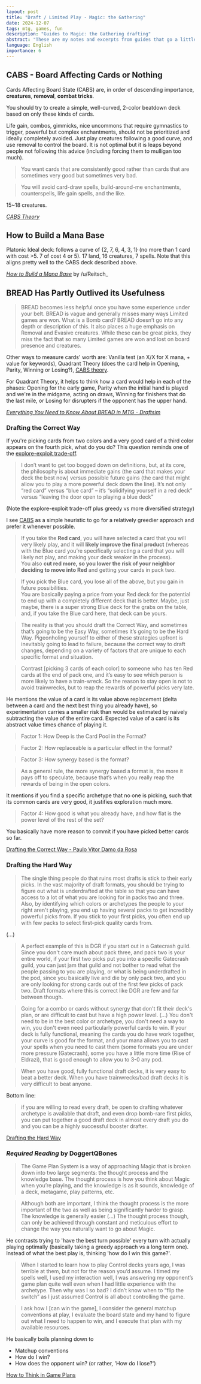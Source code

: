 ```yaml
---
layout: post
title: "Draft / Limited Play - Magic: the Gathering"
date: 2024-12-07
tags: mtg, games, fun
description: "Guides to Magic: the Gathering drafting"
abstract: "These are my notes and excerpts from guides that go a little beyond the classic BREAD advice (which seems to be considered somewhat passé in the current meta)."
language: English
importance: 6
---
```


## CABS - Board Affecting Cards or Nothing

Cards Affecting Board State (CABS) are, in order of descending importance, **creatures**, **removal**, **combat tricks**.

You should try to create a simple, well-curved, 2-color beatdown deck based on only these kinds of cards.

Life gain, combos, gimmicks, nice uncommons that require gymnastics to trigger, powerful but complex enchantments, should not be prioritized and ideally completely avoided. Just play creatures following a good curve, and use removal to control the board. It is not optimal but it is leaps beyond people not following this advice (including forcing them to mulligan too much).

> You want cards that are consistently good rather than cards that are sometimes very good but sometimes very bad.

> You will avoid card-draw spells, build-around-me enchantments, counterspells, life gain spells, and the like.

15\~18 creatures.

_[CABS Theory](https://magic.wizards.com/en/news/feature/cabs-theory-2015-08-19)_

## How to Build a Mana Base

Platonic Ideal deck: follows a curve of {2, 7, 6, 4, 3, 1} (no more than 1 card with cost >5. 7 of cost 4 or 5). 17 land, 16 creatures, 7 spells. Note that this aligns pretty well to the CABS deck described above.

_[How to Build a Mana Base](https://www.reddit.com/r/magicTCG/comments/hdv5jz/limited_how_to_build_the_mana_base/)_ by /u/Reitsch_

## BREAD Has Partly Outlived its Usefulness

> BREAD becomes less helpful once you have some experience under your belt. BREAD is vague and generally misses many ways Limited games are won. What is a Bomb card? BREAD doesn’t go into any depth or description of this. It also places a huge emphasis on Removal and Evasive creatures. While these can be great picks, they miss the fact that so many Limited games are won and lost on board presence and creatures.

Other ways to measure cards' worth are: Vanilla test (an X/X for X mana, + value for keywords), Quadrant Theory (does the card help in Opening, Parity, Winning or Losing?), [CABS theory](#cabs---board-affecting-cards-or-nothing).

For Quadrant Theory, it helps to think how a card would help in each of the phases: Opening for the early game, Parity when the initial hand is played and we're in the midgame, acting on draws, Winning for finishers that do the last mile, or Losing for disrupters if the opponent has the upper hand.

_[Everything You Need to Know About BREAD in MTG - Draftsim](https://draftsim.com/bread-mtg/)_

### Drafting the Correct Way

If you're picking cards from two colors and a very good card of a third color appears on the fourth pick, what do you do? This question reminds one of the [explore-exploit trade-off](/wiki/reinforcement-learning-sutton#multi-armed-bandits).

> I don’t want to get too bogged down on definitions, but, at its core, the philosophy is about immediate gains (the card that makes your deck the best now) versus possible future gains (the card that might allow you to play a more powerful deck down the line). It’s not only “red card” versus “blue card” – it’s “solidifying yourself in a red deck” versus “leaving the door open to playing a blue deck”

(Note the explore-exploit trade-off plus greedy vs more diversified strategy)

I see [CABS](#cabs---board-affecting-cards-or-nothing) as a simple heuristic to go for a relatively greedier approach and prefer it whenever possible.

> If you take the **Red card**, you will have selected a card that you will very likely play, and it will **likely improve the final product** (whereas with the Blue card you’re specifically selecting a card that you will likely not play, and making your deck weaker in the process).<br>You also **cut red more, so you lower the risk of your neighbor deciding to move into Red** and getting your cards in pack two.

> If you pick the Blue card, you lose all of the above, but you gain in future possibilities.<br>You are basically paying a price from your Red deck for the potential to end up with a completely different deck that is better. Maybe, just maybe, there is a super strong Blue deck for the grabs on the table, and, if you take the Blue card here, that deck can be yours.

> The reality is that you should draft the Correct Way, and sometimes that’s going to be the Easy Way, sometimes it’s going to be the Hard Way. Pigeonholing yourself to either of these strategies upfront is inevitably going to lead to failure, because the correct way to draft changes, depending on a variety of factors that are unique to each specific format and situation.

> Contrast \[picking 3 cards of each color] to someone who has ten Red cards at the end of pack one, and it’s easy to see which person is more likely to have a train-wreck. So the reason to stay open is not to avoid trainwrecks, but to reap the rewards of powerful picks very late.

He mentions the value of a card is its value above replacement (delta between a card and the next best thing you already have), so experimentation carries a smaller risk than would be estimated by naively subtracting the value of the entire card. Expected value of a card is its abstract value times chance of playing it.

> Factor 1: How Deep is the Card Pool in the Format?

> Factor 2: How replaceable is a particular effect in the format?

> Factor 3: How synergy based is the format?

> As a general rule, the more synergy based a format is, the more it pays off to speculate, because that’s when you really reap the rewards of being in the open colors.

It mentions if you find a specific archetype that no one is picking, such that its common cards are very good, it justifies exploration much more.

> Factor 4: How good is what you already have, and how flat is the power level of the rest of the set?

You basically have more reason to commit if you have picked better cards so far.

[Drafting the Correct Way - Paulo Vitor Damo da Rosa](https://www.threeforonetrading.com/en/drafting-the-correct-way)


### Drafting the Hard Way

> The single thing people do that ruins most drafts is stick to their early picks. In the vast majority of draft formats, you should be trying to figure out what is underdrafted at the table so that you can have access to a lot of what you are looking for in packs two and three. Also, by identifying which colors or archetypes the people to your right aren't playing, you end up having several packs to get incredibly powerful picks from. If you stick to your first picks, you often end up with few packs to select first-pick quality cards from.

(...)

> A perfect example of this is DGR if you start out in a Gatecrash guild. Since you don't care much about pack three, and pack two is your entire world, if your first two picks put you into a specific Gatecrash guild, you can just jam that guild and not bother to read what the people passing to you are playing, or what is being underdrafted in the pod, since you basically live and die by only pack two, and you are only looking for strong cards out of the first few picks of pack two. Draft formats where this is correct like DGR are few and far between though.

> Going for a combo or cards without synergy that don't fit their deck's plan, or are difficult to cast but have a high power level. (...) You don't need to be in the best color or archetype, you don't need a way to win, you don't even need particularly powerful cards to win. If your deck is fully functional, meaning the cards you do have work together, your curve is good for the format, and your mana allows you to cast your spells when you need to cast them (some formats you are under more pressure (Gatecrash), some you have a little more time (Rise of Eldrazi), that is good enough to allow you to 3-0 any pod.

> When you have good, fully functional draft decks, it is very easy to beat a better deck. When you have trainwrecks/bad draft decks it is very difficult to beat anyone.

Bottom line: 

> if you are willing to read every draft, be open to drafting whatever archetype is available that draft, and even drop bomb-rare first picks, you can put together a good draft deck in almost every draft you do and you can be a highly successful booster drafter.

[Drafting the Hard Way](https://www.channelfireball.com/article/Stark-Reality-Drafting-the-Hard-Way/397b71cd-11d4-4644-9e77-5c08846d30c0/)


### _Required Reading_ by DoggertQBones

> The Game Plan System is a way of approaching Magic that is broken down into two large segments: the thought process and the knowledge base. The thought process is how you think about Magic when you’re playing, and the knowledge is as it sounds, knowledge of a deck, metagame, play patterns, etc.

> Although both are important, I think the thought process is the more important of the two as well as being significantly harder to grasp. The knowledge is generally easier (...) The thought process though, can only be achieved through constant and meticulous effort to change the way you naturally want to go about Magic.

He contrasts trying to 'have the best turn possible' every turn with actually playing optimally (basically taking a greedy approach vs a long term one). Instead of what the best play is, thinking 'how do I win this game?'.

> When I started to learn how to play Control decks years ago, I was terrible at them, but not for the reason you’d assume. I timed my spells well, I used my interaction well, I was answering my opponent’s game plan quite well even when I had little experience with the archetype. Then why was I so bad? I didn’t know when to “flip the switch” as I just assumed Control is all about controlling the game.

> I ask how I \[can win the game], I consider the general matchup conventions at play, I evaluate the board state and my hand to figure out what I need to happen to win, and I execute that plan with my available resources.

He basically boils planning down to
- Matchup conventions
- How do I win?
- How does the opponent win? (or rather, 'How do I lose?')

[How to Think in Game Plans](https://mtgazone.com/required-reading-the-best-magic-advice-youll-ever-get-how-to-think-in-game-plans/)